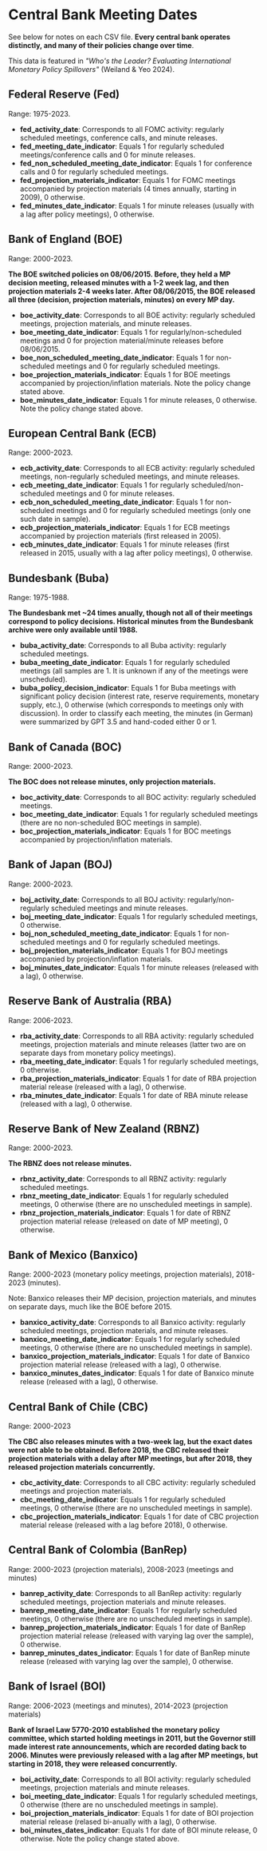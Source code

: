 # Central Bank Meeting Dates

See below for notes on each CSV file. **Every central bank operates distinctly, and many of their policies change over time**.

This data is featured in *"Who's the Leader? Evaluating International Monetary Policy Spillovers"* (Weiland & Yeo 2024).

## Federal Reserve (Fed)
Range: 1975-2023.
- **fed_activity_date**: Corresponds to all FOMC activity: regularly scheduled meetings, conference calls, and minute releases.
- **fed_meeting_date_indicator**: Equals 1 for regularly scheduled meetings/conference calls and 0 for minute releases.
- **fed_non_scheduled_meeting_date_indicator**: Equals 1 for conference calls and 0 for regularly scheduled meetings.
- **fed_projection_materials_indicator**: Equals 1 for FOMC meetings accompanied by projection materials (4 times annually, starting in 2009), 0 otherwise.
- **fed_minutes_date_indicator**: Equals 1 for minute releases (usually with a lag after policy meetings), 0 otherwise.

## Bank of England (BOE)
Range: 2000-2023.

**The BOE switched policies on 08/06/2015. Before, they held a MP decision meeting, released minutes with a 1-2 week lag, and then projection materials 2-4 weeks later. After 08/06/2015, the BOE released all three (decision, projection materials, minutes) on every MP day.**
- **boe_activity_date**: Corresponds to all BOE activity: regularly scheduled meetings, projection materials, and minute releases.
- **boe_meeting_date_indicator**: Equals 1 for regularly/non-scheduled meetings and 0 for projection material/minute releases before 08/06/2015.
- **boe_non_scheduled_meeting_date_indicator**: Equals 1 for non-scheduled meetings and 0 for regularly scheduled meetings.
- **boe_projection_materials_indicator**: Equals 1 for BOE meetings accompanied by projection/inflation materials. Note the policy change stated above.
- **boe_minutes_date_indicator**: Equals 1 for minute releases, 0 otherwise. Note the policy change stated above.

## European Central Bank (ECB)
Range: 2000-2023.
- **ecb_activity_date**: Corresponds to all ECB activity: regularly scheduled meetings, non-regularly scheduled meetings, and minute releases.
- **ecb_meeting_date_indicator**: Equals 1 for regularly scheduled/non-scheduled meetings and 0 for minute releases.
- **ecb_non_scheduled_meeting_date_indicator**: Equals 1 for non-scheduled meetings and 0 for regularly scheduled meetings (only one such date in sample).
- **ecb_projection_materials_indicator**: Equals 1 for ECB meetings accompanied by projection materials (first released in 2005).
- **ecb_minutes_date_indicator**: Equals 1 for minute releases (first released in 2015, usually with a lag after policy meetings), 0 otherwise.

## Bundesbank (Buba)
Range: 1975-1988.

**The Bundesbank met ~24 times anually, though not all of their meetings correspond to policy decisions. Historical minutes from the Bundesbank archive were only available until 1988.**
- **buba_activity_date**: Corresponds to all Buba activity: regularly scheduled meetings.
- **buba_meeting_date_indicator**: Equals 1 for regularly scheduled meetings (all samples are 1. It is unknown if any of the meetings were unscheduled).
- **buba_policy_decision_indicator**: Equals 1 for Buba meetings with significant policy decision (interest rate, reserve requirements, monetary supply, etc.), 0 otherwise (which corresponds to meetings only with discussion). In order to classify each meeting, the minutes (in German) were summarized by GPT 3.5 and hand-coded either 0 or 1.

## Bank of Canada (BOC)
Range: 2000-2023.

**The BOC does not release minutes, only projection materials.**
- **boc_activity_date**: Corresponds to all BOC activity: regularly scheduled meetings.
- **boc_meeting_date_indicator**: Equals 1 for regularly scheduled meetings (there are no non-scheduled BOC meetings in sample).
- **boc_projection_materials_indicator**: Equals 1 for BOC meetings accompanied by projection/inflation materials.

## Bank of Japan (BOJ)
Range: 2000-2023.

- **boj_activity_date**: Corresponds to all BOJ activity: regularly/non-regularly scheduled meetings and minute releases.
- **boj_meeting_date_indicator**: Equals 1 for regularly scheduled meetings, 0 otherwise.
- **boj_non_scheduled_meeting_date_indicator**: Equals 1 for non-scheduled meetings and 0 for regularly scheduled meetings.
- **boj_projection_materials_indicator**: Equals 1 for BOJ meetings accompanied by projection/inflation materials.
- **boj_minutes_date_indicator**: Equals 1 for minute releases (released with a lag), 0 otherwise.

## Reserve Bank of Australia (RBA)
Range: 2006-2023.

- **rba_activity_date**: Corresponds to all RBA activity: regularly scheduled meetings, projection materials and minute releases (latter two are on separate days from monetary policy meetings).
- **rba_meeting_date_indicator**: Equals 1 for regularly scheduled meetings, 0 otherwise.
- **rba_projection_materials_indicator**: Equals 1 for date of RBA projection material release (released with a lag), 0 otherwise.
- **rba_minutes_date_indicator**: Equals 1 for date of RBA minute release (released with a lag), 0 otherwise.

## Reserve Bank of New Zealand (RBNZ)
Range: 2000-2023.

**The RBNZ does not release minutes.**

- **rbnz_activity_date**: Corresponds to all RBNZ activity: regularly scheduled meetings.
- **rbnz_meeting_date_indicator**: Equals 1 for regularly scheduled meetings, 0 otherwise (there are no unscheduled meetings in sample).
- **rbnz_projection_materials_indicator**: Equals 1 for date of RBNZ projection material release (released on date of MP meeting), 0 otherwise.

## Bank of Mexico (Banxico)
Range: 2000-2023 (monetary policy meetings, projection materials), 2018-2023 (minutes).

Note: Banxico releases their MP decision, projection materials, and minutes on separate days, much like the BOE before 2015.

- **banxico_activity_date**: Corresponds to all Banxico activity: regularly scheduled meetings, projection materials, and minute releases.
- **banxico_meeting_date_indicator**: Equals 1 for regularly scheduled meetings, 0 otherwise (there are no unscheduled meetings in sample).
- **banxico_projection_materials_indicator**: Equals 1 for date of Banxico projection material release (released with a lag), 0 otherwise.
- **banxico_minutes_dates_indicator**: Equals 1 for date of Banxico minute release (released with a lag), 0 otherwise.

## Central Bank of Chile (CBC)
Range: 2000-2023

**The CBC also releases minutes with a two-week lag, but the exact dates were not able to be obtained. Before 2018, the CBC released their projection materials with a delay after MP meetings, but after 2018, they released projection materials concurrently.**

- **cbc_activity_date**: Corresponds to all CBC activity: regularly scheduled meetings and projection materials.
- **cbc_meeting_date_indicator**: Equals 1 for regularly scheduled meetings, 0 otherwise (there are no unscheduled meetings in sample).
- **cbc_projection_materials_indicator**: Equals 1 for date of CBC projection material release (released with a lag before 2018), 0 otherwise.

## Central Bank of Colombia (BanRep)
Range: 2000-2023 (projection materials), 2008-2023 (meetings and minutes)

- **banrep_activity_date**: Corresponds to all BanRep activity: regularly scheduled meetings, projection materials and minute releases.
- **banrep_meeting_date_indicator**: Equals 1 for regularly scheduled meetings, 0 otherwise (there are no unscheduled meetings in sample).
- **banrep_projection_materials_indicator**: Equals 1 for date of BanRep projection material release (released with varying lag over the sample), 0 otherwise.
- **banrep_minutes_dates_indicator**: Equals 1 for date of BanRep minute release (released with varying lag over the sample), 0 otherwise.

## Bank of Israel (BOI)
Range: 2006-2023 (meetings and minutes), 2014-2023 (projection materials)

**Bank of Israel Law 5770-2010 established the monetary policy committee, which started holding meetings in 2011, but the Governor still made interest rate announcements, which are recorded dating back to 2006. Minutes were previously released with a lag after MP meetings, but starting in 2018, they were released concurrently.**

- **boi_activity_date**: Corresponds to all BOI activity: regularly scheduled meetings, projection materials and minute releases.
- **boi_meeting_date_indicator**: Equals 1 for regularly scheduled meetings, 0 otherwise (there are no unscheduled meetings in sample).
- **boi_projection_materials_indicator**: Equals 1 for date of BOI projection material release (relased bi-anually with a lag), 0 otherwise.
- **boi_minutes_dates_indicator**: Equals 1 for date of BOI minute release, 0 otherwise. Note the policy change stated above.
